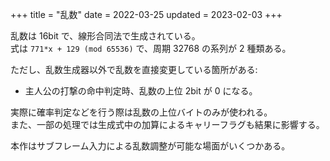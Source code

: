 +++
title = "乱数"
date = 2022-03-25
updated = 2023-02-03
+++

乱数は 16bit で、線形合同法で生成されている。  
式は `771*x + 129 (mod 65536)` で、周期 32768 の系列が 2 種類ある。

ただし、乱数生成器以外で乱数を直接変更している箇所がある:

* 主人公の打撃の命中判定時、乱数の上位 2bit が 0 になる。

実際に確率判定などを行う際は乱数の上位バイトのみが使われる。  
また、一部の処理では生成式中の加算によるキャリーフラグも結果に影響する。

本作はサブフレーム入力による乱数調整が可能な場面がいくつかある。
